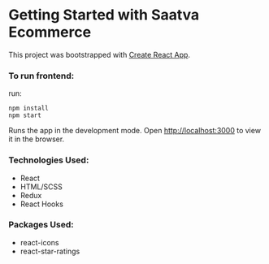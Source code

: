 # Getting Started with Saatva Ecommerce

This project was bootstrapped with [Create React App](https://github.com/facebook/create-react-app).

### To run frontend:
run:
```
npm install
npm start
```

Runs the app in the development mode.
Open [http://localhost:3000](http://localhost:3000) to view it in the browser.

### Technologies Used:
- React
- HTML/SCSS
- Redux
- React Hooks

### Packages Used:
- react-icons
- react-star-ratings
